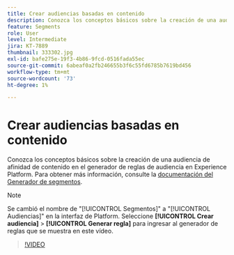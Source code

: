 ```yaml
---
title: Crear audiencias basadas en contenido
description: Conozca los conceptos básicos sobre la creación de una audiencia de afinidad de contenido en el generador de reglas de audiencia en Experience Platform.
feature: Segments
role: User
level: Intermediate
jira: KT-7889
thumbnail: 333302.jpg
exl-id: bafe275e-19f3-4b86-9fcd-0516fada55ec
source-git-commit: 6abeaf0a2fb246655b3f6c55fd6785b7619bd456
workflow-type: tm+mt
source-wordcount: '73'
ht-degree: 1%

---
```


# Crear audiencias basadas en contenido

Conozca los conceptos básicos sobre la creación de una audiencia de afinidad de contenido en el generador de reglas de audiencia en Experience Platform. Para obtener más información, consulte la [documentación del Generador de segmentos](https://experienceleague.adobe.com/docs/experience-platform/segmentation/ui/segment-builder.html?lang=es).

>[!NOTE]
>
> Se cambió el nombre de &quot;[!UICONTROL Segmentos]&quot; a &quot;[!UICONTROL Audiencias]&quot; en la interfaz de Platform. Seleccione **[!UICONTROL Crear audiencia]** > **[!UICONTROL Generar regla]** para ingresar al generador de reglas que se muestra en este vídeo.

>[!VIDEO](https://video.tv.adobe.com/v/3413206/?learn=on&enablevpops&captions=spa)

